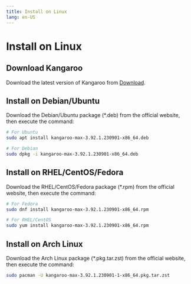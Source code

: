 ```yaml
---
title: Install on Linux
lang: en-US
---
```


# Install on Linux

## Download Kangaroo
Download the latest version of Kangaroo from [Download](../download).

## Install on Debian/Ubuntu
Download the Debian/Ubuntu package (*.deb) from the official website, then execute the command:
```bash
# For Ubuntu
sudo apt install kangaroo-max-3.92.1.230901-x86_64.deb

# For Debian
sudo dpkg -i kangaroo-max-3.92.1.230901-x86_64.deb
```

## Install on RHEL/CentOS/Fedora
Download the RHEL/CentOS/Fedora package (*.rpm) from the official website, then execute the command:
```bash
# For Fedora
sudo dnf install kangaroo-max-3.92.1.230901-x86_64.rpm

# For RHEL/CentOS
sudo yum install kangaroo-max-3.92.1.230901-x86_64.rpm
```

## Install on Arch Linux
Download the Arch Linux package (*.pkg.tar.zst) from the official website, then execute the command:
```bash
sudo pacman -U kangaroo-max-3.92.1.230901-1-x86_64.pkg.tar.zst
```

<Vssue :issue-id="5" :title="$title" />
